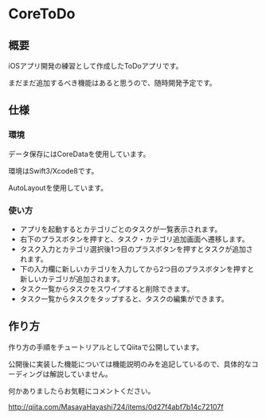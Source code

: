 # CoreToDo

## 概要

iOSアプリ開発の練習として作成したToDoアプリです。

まだまだ追加するべき機能はあると思うので、随時開発予定です。

## 仕様

### 環境
データ保存にはCoreDataを使用しています。

環境はSwift3/Xcode8です。

AutoLayoutを使用しています。

### 使い方
- アプリを起動するとカテゴリごとのタスクが一覧表示されます。
- 右下のプラスボタンを押すと、タスク・カテゴリ追加画面へ遷移します。
- タスク入力とカテゴリ選択後1つ目のプラスボタンを押すとタスクが追加されます。
- 下の入力欄に新しいカテゴリを入力してから2つ目のプラスボタンを押すと新しいカテゴリが追加されます。
- タスク一覧からタスクをスワイプすると削除できます。
- タスク一覧からタスクをタップすると、タスクの編集ができます。

## 作り方
作り方の手順をチュートリアルとしてQiitaで公開しています。

公開後に実装した機能については機能説明のみを追記しているので、具体的なコーディングは解説していません。

何かありましたらお気軽にコメントください。

http://qiita.com/MasayaHayashi724/items/0d27f4abf7b14c72107f
